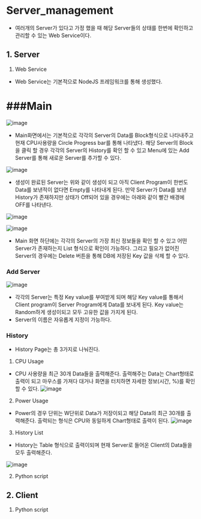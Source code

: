 # Server_management

- 여러개의 Server가 있다고 가정 했을 때 해당 Server들의 상태를 한번에 확인하고 관리할 수 있는 Web Service이다. 



## 1. Server
1) Web Service
- Web Service는 기본적으로 NodeJS 프레임워크를 통해 생성했다.

###Main
=====
![image](https://user-images.githubusercontent.com/111109411/193001568-3662069f-1dca-42a6-8eaa-29cca8506223.png)

* Main화면에서는 기본적으로 각각의 Server의 Data를 Block형식으로 나타내주고 현재 CPU사용량을 Circle Progress bar를 통해 나타냈다.
해당 Server의 Block을 클릭 할 경우 각각의 Server의 History를 확인 할 수 있고 Menu에 있는 Add Server를 통해 새로운 Server를 추가할 수 있다.

![image](https://user-images.githubusercontent.com/111109411/193002554-534c3ae2-8967-4b9b-90c9-0a7931c98183.png)
- 생성이 완료된 Server는 위와 같이 생성이 되고 아직 Client Program이 한번도 Data를 보낸적이 없다면 Empty를 나타내게 된다.
만약 Server가 Data를 보낸 History가 존재하지만 상태가 Off되어 있을 경우에는 아래와 같이 빨간 배경에 OFF를 나타낸다.

![image](https://user-images.githubusercontent.com/111109411/193002851-e846483c-5826-4f63-af70-6fc8cf2102f1.png)

![image](https://user-images.githubusercontent.com/111109411/193003444-04dc01ea-4917-4b7c-800a-d234267f111f.png)
- Main 화면 하단에는 각각의 Server의 가장 최신 정보들을 확인 할 수 있고 어떤 Server가 존재하는지 List 형식으로 확인이 가능하다.
그리고 필요가 없어진 Server의 경우에는 Delete 버튼을 통해 DB에 저장된 Key 값을 삭제 할 수 있다.




### Add Server
![image](https://user-images.githubusercontent.com/111109411/193002161-813cf3b9-23e7-4b12-973f-6c28611bc2c6.png)

- 각각의 Server는 특정 Key value를 부여받게 되며 해당 Key value를 통해서 Client program이 Server Program에게 Data를 보내게 된다.
Key value는 Random하게 생성이되고 모두 고유한 값을 가지게 된다.
- Server의 이름은 자유롭게 지정이 가능하다.


### History
- History Page는 총 3가지로 나눠진다.

1) CPU Usage
- CPU 사용량을 최근 30개 Data들을 출력해준다. 출력해주는 Data는 Chart형태로 출력이 되고 마우스를 가져다 대거나 화면을 터치하면 자세한 정보(시간, %)를 확인 할 수 있다. 
![image](https://user-images.githubusercontent.com/111109411/193003917-6dc646c5-c5cc-44db-a645-b916bc9a5fc4.png)



2) Power Usage
- Power의 경우 단위는 W단위로 Data가 저장이되고 해당 Data의 최근 30개를 출력해준다. 출력되는 형식은 CPU와 동일하게 Chart형태로 출력이 된다.
![image](https://user-images.githubusercontent.com/111109411/193004809-1b12f4cf-4c3a-4d89-81ba-1f534e35e642.png)



3) History List
- History는 Table 형식으로 출력이되며 현재 Server로 들어온 Client의 Data들을 모두 출력해준다.

![image](https://user-images.githubusercontent.com/111109411/193004887-5849da30-d8a9-41b7-8a85-434105ac1430.png)





2) Python script




## 2. Client
1) Python script
